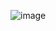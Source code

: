 ![image](https://user-images.githubusercontent.com/44671677/233949618-f39796da-12d6-4413-b7ee-125b6d5d2499.png)
